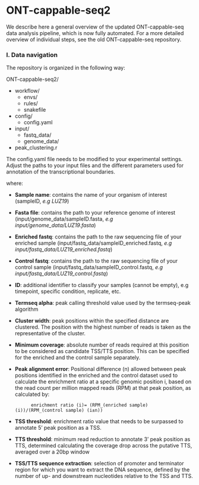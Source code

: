 # ONT-cappable-seq2

We describe here a general overview of the updated ONT-cappable-seq data analysis pipeline, which is now fully automated. For a more detailed overview of individual steps, see the old ONT-cappable-seq repository.

### **I. Data navigation**

The repository is organized in the following way:

ONT-cappable-seq2/
- workflow/
	- envs/
	- rules/
	- snakefile
- config/
	- config.yaml
- input/
	- fastq_data/
	- genome_data/
- peak_clustering.r

The config.yaml file needs to be modified to your experimental settings. Adjust the paths to your input files and the different parameters used for annotation of the transcriptional boundaries. 

where:
- **Sample name**:  contains the name of your organism of interest (sampleID, *e.g LUZ19*)
- **Fasta file**: contains the path to your reference genome of interest (input/genome_data/sampleID.fasta, *e.g input/genome_data/LUZ19.fasta*)
- **Enriched fastq**: contains the path to the raw sequencing file of your enriched sample (input/fastq_data/sampleID_enriched.fastq, *e.g input/fastq_data/LUZ19_enriched.fastq*)
- **Control fastq**: contains the path to the raw sequencing file of your control sample (input/fastq_data/sampleID_control.fastq, *e.g input/fastq_data/LUZ19_control.fastq*)
- **ID**: additional identifier to classify your samples (cannot be empty), e.g timepoint, specific condition, replicate, etc.
- **Termseq alpha**: peak calling threshold value used by the termseq-peak algorithm
- **Cluster width**: peak positions within the specified distance are clustered. The position with the highest number of reads is taken as the representative of the cluster.
- **Minimum coverage**: absolute number of reads required at this position to be considered as candidate TSS/TTS position. This can be specified for the enriched and the control sample separately. 
- **Peak alignment error**: Positional difference (n) allowed between peak positions identified in the enriched and the control dataset used to calculate the enrichment ratio at a specific genomic position i, based on the read count per million mapped reads (RPM) at that peak position, as   calculated by: 

			enrichment ratio (i)= (RPM_(enriched sample) (i))/(RPM_(control sample) (i±n)) 
- **TSS threshold**: enrichment ratio value that needs to be surpassed to annotate 5’ peak position as a TSS.
- **TTS threshold**: minimum read reduction to annotate 3’ peak position as TTS, determined calculating the coverage drop across the putative TTS, averaged over a 20bp window
- **TSS/TTS sequence extraction**: selection of promoter and terminator region for which you want to extract the DNA sequence, defined by the number of up- and downstream nucleotides relative to the TSS and TTS.
